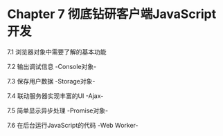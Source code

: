 # Chapter 7 彻底钻研客户端JavaScript开发
7.1 浏览器对象中需要了解的基本功能

7.2 输出调试信息 -Console对象-

7.3 保存用户数据 -Storage对象-

7.4 联动服务器实现丰富的UI -Ajax-

7.5 简单显示异步处理 -Promise对象-

7.6 在后台运行JavaScript的代码 -Web Worker-

